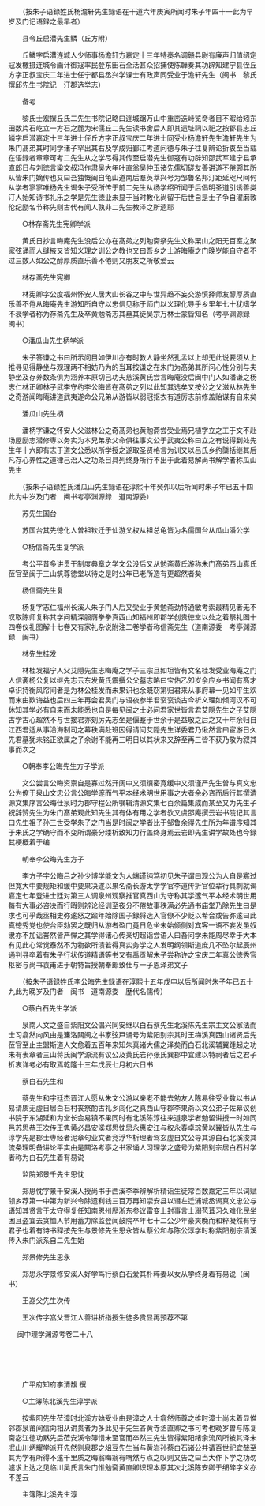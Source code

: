 <!-- { "loadSidebar": true } -->
　　（按朱子语録姓氏杨澹轩先生録语在干道六年庚寅所闻时朱子年四十一此为早岁及门记语録之最早者）

　　县令丘启潜先生鳞（丘方附）

　　丘鳞字启潜连城人少师事杨澹轩方嘉定十三年特奏名调赣县尉有廉声归值绍定寇发檄摄连城令画计御寇率民登东田石全活甚众招捕使陈韡奏其功辟知建宁县侄丘方字正叔宝庆二年进士任宁都县丞兴学课士有政声同受业于澹轩先生（闽书　黎氏撰邱先生书院记　汀郡选举志）

　　备考

　　黎氏士宏撰丘氏二先生书院记略曰连城踞万山中重峦迭峙览竒者目不暇给矧东田数片石屹立一方石之麓为宋儒丘二先生读书舍后人即其遗址祠以祀之按郡县志丘鳞字启潜嘉定十三年进士侄丘方字正叔宝庆二年进士同受业杨澹轩先生澹轩先生为朱门髙弟其时同学诸子罕出其右及学成归鄞江考道问徳与朱子往复辨论折衷至当载在语録者章章可考二先生从之学尽得其传至启潜先生御寇有功辟知邵武军建宁县承直郎日与刘徳言梁文叔冯作肃吴大年叶直翁吴仲玉诸先儒切磋友善讲道不倦遡其所从皆朱门嫡传也又曰吾独慨闽自龟山道南后羣英萃兴号为邹鲁名邦汀距延咫尺间何从学者寥寥唯杨先生谒朱子受所传于前二先生从杨学绍所闻于后倡明圣道引诱善类汀人始知诗书礼乐之学是先生徳业未显于当时教化尚留于后世自是士子争自濯磨敦伦纪励名节称先则古代有闻人孰非二先生教泽之所遗耶

　　○林存斋先生宪卿学派

　　黄氏日抄言晦庵先生没后公亦在髙弟之列勉斋祭先生文称栗山之阳无百室之聚家弦诵而人缝掖又皆知义理之训公之教也又曰吾乡之士游晦庵之门晚岁能自守者不过三数人如公之醇厚质直乐善不倦则又朋友之所敬爱云

　　林存斋先生宪卿

　　林宪卿字公度福州怀安人居大山长谷之中与世异趋不妄交游慎择师友醇厚质直乐善不倦从晦庵先生游知所自守以忠信见称于师门以义理化导乎乡里年七十犹嗜学不衰学者称为存斋先生及卒黄勉斋志其墓其徒吴宗万林士蒙皆知名（考亭渊源録　闽书）

　　○潘瓜山先生柄学派

　　朱子答谦之书曰所示问目如伊川亦有时教人静坐然孔孟以上却无此说要须从上推寻见得静坐与观理两不相妨乃为的当耳按谦之在朱门为髙弟其所问心性分别与夫静坐及存养数条俱为涵养本原切己功夫慈溪黄氏尝言晦庵没后闽中门人如潘谦之杨志仁林正卿林子武李守约李公晦皆在髙弟之列以此知其选矣又按公之父滋从林先生之奇游闻晦庵讲道武夷遂命公兄弟从游皆以弱冠抠衣有道厉志前修盖贻谋有自来矣

　　潘瓜山先生柄

　　潘柄字谦之怀安人父滋林公之奇髙弟也黄勉斋尝受业焉兄植字立之工于文不赴场屋励志潜修専以务实为本兄弟承父命俱往事文公于武夷公称曰立之有说得到处先生年十六即有志于道文公悉以所学授之遂取圣贤格言为训又以吕氏乡约櫽括继其后凡存心养性之道律己治人之功条目具列终身所行不出于此着易解尚书解学者称瓜山先生

　　（按朱子语録姓氏潘瓜山先生録语在淳熙十年癸夘以后所闻时朱子年已五十四此为中岁及门者　闽书考亭渊源録　道南源委）

　　苏先生国台

　　苏国台其先徳化人曽祖钦迁于仙游父权从祖总龟皆为名儒国台从瓜山潘公学

　　○杨信斋先生复学派

　　考公平昔多讲贯于制度典章之学文公没后又从勉斋黄氏游称朱门髙弟西山真氏莅官至闽于三山筑尊徳堂以待之是时公年已老所造有更超然者矣

　　杨信斋先生复

　　杨复字志仁福州长溪人朱子门人后又受业于黄勉斋劲特通敏考索最精见者无不叹取陈师复称其学问精深服膺拳拳真西山知福州即郡学创贵徳堂以处之着祭礼图十四卷仪礼图解十七卷又有家礼杂说附注二卷学者称信斋先生（道南源委　考亭渊源録　闽书）

　　林先生桂发

　　林桂发福宁人父艾隠先生志晦庵之学子三宗旦如坦皆有文名桂发受业晦庵之门人信斋杨公复以继先志云东发黄氏震撰公父墓志略曰宝佑乙夘岁余应乡书闻有髙才卓识持衡风帘间者是为林公桂发而未果识也余既窃第归君来从事府幕一见如平生欢而末由欵诲益也后四三年再会君吴门与语夜参半君衮衮谈古今析义理如倾河汉不可休知其学必有自来而未能悉也自是每见闽之士必问君家世皆言君艾隠先生之子艾隠古学古心超然不与世接君亦刻厉先志坐是偃蹇于世余于是益敬之后之又十年余归自江西君适从事沿海制司之幕秩满赴班因得请问艾隠先生详委君乃愀然言曰宦游日久先君墓犹未铭正欲属之子余谢不能再三明日以其状来又辞至再三皆不获乃敬为叙其事而次之

　　○朝奉李公晦先生方子学派

　　文公尝言公晦资禀自是寡过然开阔中又须缜密寛缓中又须谨严先生曽与真文忠公为僚于泉山文忠公言公晦学邃而气平本经术明世用事之大者余必咨而后行其撰清源文集序言公晦仕泉时为郡守程公所嘱辑清源文集七百余篇集成而某至又为先生子祝辞赞先生为朱门髙弟观此知先生其有体有用之学者欤又虞邵庵撰云岩书院记其言曰先生祖子孙三世受学朱子之门当是时闽之学者比于邹鲁余得先生所为年谱序知其于朱氏之学确守而不变所谓豪分缕析致知力行盖终身焉云岩即先生讲学故处也今録其梗概着于编

　　朝奉李公晦先生方子

　　李方子字公晦吕之孙少博学能文为人端谨纯笃初见朱子谓曰观公为人自是寡过但寛大中要规矩和缓中要果决遂以果名斋长游太学学官李道传折官位辈行具刺就谒嘉定七年登进士廷对第三人调泉州观察推官真西山为守称其学邃气平本经术明世用每有大事必咨决而行暇则辨论经训至夜分不倦故事秩满必先通书庙堂乃除先生曰是求也可乎哉丞相史弥逺怒之踰年始除国子録将选入官僚不少贬以希合或告弥逺曰此真徳秀党也使台臣劾罢之既归从游者盈门竟日危坐未始倾侧对宾客一语不妄发虽奴隶亦不加诟詈然皆严惮之其学得诸心传亲切超诣尝语人曰吾问学未能周尽幸于大本有见此心常觉泰然不为物欲所渍若得真实务学之人发明纲领斯道庶几不坠尔起辰州通判寻卒着有朱子行状传道精语等书又有禹贡解朱子尝称许之宝庆二年真公徳秀官枢密与尚书袁甫进于朝特旨授朝奉郎致仕与一子恩泽弟文子

　　（按朱子语録姓氏李公晦先生録语在淳熙十五年戊申以后所闻时朱子年已五十九此为晚岁及门者　闽书　道南源委　歴代名儒传）

　　○蔡白石先生学派

　　泉南人文之盛自紫阳文公倡兴同安继以白石蔡先生北溪陈先生宗主文公家法而士习翕然向风由是濂洛闗闽之书家弦戸诵号为紫阳别宗其时王梅溪真西山诸贤后先莅官至止主盟斯道人文愈着五百年来知朱真诸大儒之泽矣而白石北溪辅翼踵起之功未有表章者三山蒋氏闽学源流有议公及黄氏岩孙张氏巽郡中宜建以特祠者后之君子折衷详考必有取焉乾隆十三年戊辰七月初六日书

　　蔡白石先生和

　　蔡先生和字廷杰晋江人愿从朱文公游以亲老不能去勉友人陈易往受业数以书从易请质无虚日居白石村丧祭酌古礼乡闾化之真西山守郡李果斋以文公弟子佐幕议创书院于东湖延和为堂长会易镇不果同时有北溪陈淳往来道泉学者勉留讲授一时如同邑苏思恭王次传王隽黄必昌安溪郑思忱思永惠安江与权永春卓琮黄以翼皆从先生与淳学先是郡士専经者泥章句业文者竞浮华析理者驾玄虚自文公导其源白石北溪浚其流条理明备讲论平实由是闗洛考亭之书家诵人习理学之盛号为紫阳别宗居白石村学者称为白石先生着有易说

　　监院郑景千先生思忱

　　郑思忱字景千安溪人授尚书于西溪李季辨解析精诣生徒常百数嘉定三年以词赋领乡荐第一中第为新兴令除遗利钱三百万再知崇安县以谮左迁浦城丞谒真文忠公与语知其贤言于太守得复任知南恩州歴浙东参议雷变上封事言士溺苞苴习久难化民坐困且盗宜去贪恤人节用蓄力除监登闻鼓院卒年七十二公少年豪爽晚而和粹凝然有守君子也着有诗书释按先生与景修先生思永皆从蔡公和与陈公淳学时称紫阳别宗清溪传入朱门派系自二先生始

　　郑景修先生思永

　　郑思永字景修安溪人好学笃行蔡白石爱其朴粹妻以女从学终身着有易说（闽书）

　　王嵓父先生次传

　　王次传字嵓父晋江人善讲析指授生徒多贵显再预荐不第 

　
闽中理学渊源考卷二十八

　

　　

　　广平府知府李清馥 撰

　　○主簿陈北溪先生淳学派

　　按紫阳先生莅漳时北溪方始受业由是漳之人士翕然师尊之维时漳士尚未着显惟邻郡泉莆间信向相从讲贯者为多此见于先生答黄寺丞直卿之书可考也晚岁曽与陈复斋宓江徳功黙先后莅安溪令簿惜未至官而卒然三先生皆得紫阳绪余流风所被其泽未冺山川炳耀学派开先然则泉郡之俎豆先生当与黄岩孙蔡白石诸公并请百世祀宜哉至其为学有所得不逺千里质之晦翁晦翁有喟然与点之叹则又告之曰当大作下学之功勿遽求上达之见临川吴氏言朱门惟勉斋黄直卿识理本原其次北溪陈安卿于细碎字义亦不差云

　　主簿陈北溪先生淳

